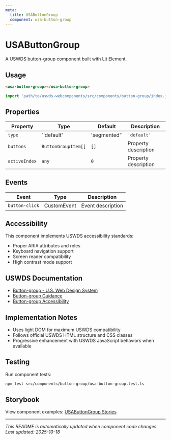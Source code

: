 ```yaml
---
meta:
  title: USAButtonGroup
  component: usa-button-group
---
```


# USAButtonGroup

A USWDS button-group component built with Lit Element.

## Usage

```html
<usa-button-group></usa-button-group>
```

```javascript
import 'path/to/uswds-webcomponents/src/components/button-group/index.js';
```

## Properties

| Property | Type | Default | Description |
|----------|------|---------|-------------|
| `type` | `'default' | 'segmented'` | `'default'` | Property description |
| `buttons` | `ButtonGroupItem[]` | `[]` | Property description |
| `activeIndex` | `any` | `0` | Property description |

## Events

| Event | Type | Description |
|-------|------|-------------|
| `button-click` | CustomEvent | Event description |

## Accessibility

This component implements USWDS accessibility standards:

- Proper ARIA attributes and roles
- Keyboard navigation support
- Screen reader compatibility
- High contrast mode support

## USWDS Documentation

- [Button-group - U.S. Web Design System](https://designsystem.digital.gov/components/button-group/)
- [Button-group Guidance](https://designsystem.digital.gov/components/button-group/#guidance)
- [Button-group Accessibility](https://designsystem.digital.gov/components/button-group/#accessibility)

## Implementation Notes

- Uses light DOM for maximum USWDS compatibility
- Follows official USWDS HTML structure and CSS classes
- Progressive enhancement with USWDS JavaScript behaviors when available

## Testing

Run component tests:

```bash
npm test src/components/button-group/usa-button-group.test.ts
```

## Storybook

View component examples: [USAButtonGroup Stories](http://localhost:6006/?path=/story/components-button-group)

---

_This README is automatically updated when component code changes._
_Last updated: 2025-10-18_

